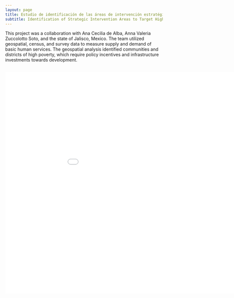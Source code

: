```yaml
---
layout: page
title: Estudio de identificación de las áreas de intervención estratégica que contribuyan a superar la pobreza en Jalisco 
subtitle: Identification of Strategic Intervention Areas to Target High Poverty in Jalisco, Mexico
---
```


This project was a collaboration with Ana Cecilia de Alba, Anna Valeria Zuccolotto Soto, and the state of Jalisco, Mexico. The team utilized geospatial, census, and survey data to measure supply and demand of basic human services. The geospatial analysis identified communities and districts of high poverty,  which require policy incentives and infrastructure investments towards development.

<br>

<iframe style="width:1000px; height:708px;" src="//e.issuu.com/embed.html#10182408/54335181" frameborder="0" allowfullscreen></iframe>
